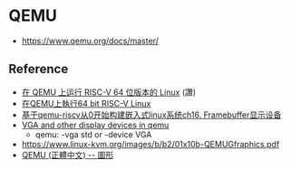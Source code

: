 # QEMU

* https://www.qemu.org/docs/master/

## Reference

* [在 QEMU 上运行 RISC-V 64 位版本的 Linux](https://zhuanlan.zhihu.com/p/258394849) (讚)
* [在QEMU上執行64 bit RISC-V Linux](https://medium.com/swark/%E5%9C%A8qemu%E4%B8%8A%E5%9F%B7%E8%A1%8C64-bit-risc-v-linux-2a527a078819)
* [基于qemu-riscv从0开始构建嵌入式linux系统ch16. Framebuffer显示设备](https://blog.csdn.net/weixin_39871788/article/details/119714798)
* [VGA and other display devices in qemu](https://www.kraxel.org/blog/2019/09/display-devices-in-qemu/)
    * qemu: -vga std or -device VGA
* https://www.linux-kvm.org/images/b/b2/01x10b-QEMUGfraphics.pdf
* [QEMU (正體中文) -- 圖形](https://wiki.archlinux.org/title/QEMU_(%E6%AD%A3%E9%AB%94%E4%B8%AD%E6%96%87)#%E5%9C%96%E5%BD%A2)
